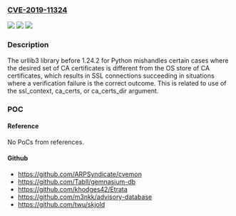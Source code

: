 ### [CVE-2019-11324](https://cve.mitre.org/cgi-bin/cvename.cgi?name=CVE-2019-11324)
![](https://img.shields.io/static/v1?label=Product&message=n%2Fa&color=blue)
![](https://img.shields.io/static/v1?label=Version&message=n%2Fa&color=blue)
![](https://img.shields.io/static/v1?label=Vulnerability&message=n%2Fa&color=brighgreen)

### Description

The urllib3 library before 1.24.2 for Python mishandles certain cases where the desired set of CA certificates is different from the OS store of CA certificates, which results in SSL connections succeeding in situations where a verification failure is the correct outcome. This is related to use of the ssl_context, ca_certs, or ca_certs_dir argument.

### POC

#### Reference
No PoCs from references.

#### Github
- https://github.com/ARPSyndicate/cvemon
- https://github.com/Tabll/gemnasium-db
- https://github.com/khodges42/Etrata
- https://github.com/m3nkk/advisory-database
- https://github.com/twu/skjold

